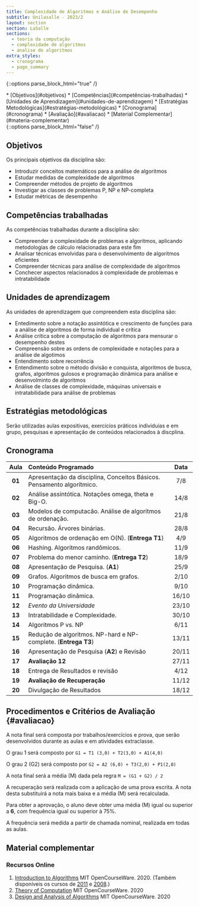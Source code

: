 ```yaml
---
title: Complexidade de Algoritmos e Análise de Desempenho
subtitle: Unilasalle - 2023/2
layout: section
section: LaSalle
sections:
  - teoria da computação
  - complexidade de algoritmos
  - analise de algoritmos
extra_styles:
  - cronograma
  - page_summary
---
```


{::options parse_block_html="true" /}
<div id="page_summary">
* [Objetivos](#objetivos)
* [Competências](#competências-trabalhadas)
* [Unidades de Aprendizagem](#unidades-de-aprendizagem)
* [Estratégias Metodológicas](#estratégias-metodológicas)
* [Cronograma](#cronograma) 
* [Avaliação](#avaliacao)
* [Material Complementar](#materia-complementar)
</div>
{::options parse_block_html="false" /}

## Objetivos

Os principais objetivos da disciplina são:

* Introduzir conceitos matemáticos para a análise de algoritmos
* Estudar medidas de complexidade de algoritmos
* Compreender métodos de projeto de algoritmos
* Investigar as classes de problemas P, NP e NP-completa
* Estudar métricas de desempenho


## Competências trabalhadas

As competências trabalhadas durante a disciplina são:

* Compreender a complexidade de problemas e algoritmos, aplicando metodologias de cálculo relacionadas para este fim
* Analisar técnicas envolvidas para o desenvolvimento de algoritmos eficientes
* Compreender técnicas para análise de complexidade de algoritmos
* Conchecer aspectos relacionados à complexidade de problemas e intratabilidade


## Unidades de aprendizagem

As unidades de aprendizagem que compreendem esta disciplina são:

* Entedimento sobre a notação assintótica e crescimento de funções para a análise de algoritmos de forma individual e crítica
* Análise crítica sobre a computação de algoritmos para mensurar o desempenho destes
* Compreensão sobre as ordens de complexidade e notações para a análise de algotimos
* Entendimento sobre recorrência
* Entendimento sobre o método divisão e conquista, algoritmos de busca, grafos, algoritmos gulosos e programação dinâmica para análise e desenvolminto de algoritmos
* Análise de classes de complexidade, máquinas universais e intratabilidade para análise de problemas


## Estratégias metodológicas

Serão utilizadas aulas expositivas, exercícios práticos individuias e em grupo, pesquisas e apresentação de conteúdos relacionados à discplina.


## Cronograma

| Aula | Conteúdo Programado | Data |
| :--: | :------------------ | :--: |
| **01** | Apresentação da disciplina, Conceitos Básicos. Pensamento algorítmico. | 7/8 |
| **02** | Análise assintótica. Notações omega, theta e Big-O. | 14/8 |
| **03** | Modelos de computacão. Análise de algoritmos de ordenação.  | 21/8 |
| **04** | Recursão. Árvores binárias. | 28/8 |
| **05** | Algoritmos de ordenação em O(N). (**Entrega T1**) | 4/9 |
| **06** | Hashing. Algoritmos randômicos. | 11/9 |
| **07** | Problema do menor caminho. (**Entrega T2**) | 18/9 |
| **08** | Apresentação de Pesquisa. (**A1**) | 25/9 |
| **09** | Grafos. Algoritmos de busca em grafos. | 2/10 |
| **10** | Programação dinâmica. | 9/10 |
| **11** | Programação dinâmica. | 16/10 |
| **12** | _Evento da Universidade_ | 23/10 |
| **13** | Intratabilidade e Complexidade. | 30/10 |
| **14** | Algoritmos P vs. NP | 6/11 |
| **15** | Redução de algoritmos. NP-hard e NP-complete. (**Entrega T3**) | 13/11 |
| **16** | Apresentação de Pesquisa (**A2**) e Revisão | 20/11 |
| **17** | **Avaliação 12** | 27/11 |
| **18** | Entrega de Resultados e revisão | 4/12 |
| **19** | **Avaliação de Recuperação** | 11/12 |
| **20** | Divulgação de Resultados | 18/12 |


## Procedimentos e Critérios de Avaliação {#avaliacao}

A nota final será composta por trabalhos/exercícios e prova, que serão desenvolvidos durante as aulas e em atividades extraclasse.

O grau 1 será composto por `G1 = T1 (3,0) + T2(3,0) + A1(4,0)`

O grau 2 (G2) será composto por `G2 = A2 (6,0) + T3(2,0) + P1(2,0)`

A nota final será a média (M) dada pela regra `M = (G1 + G2) / 2`

A recuperação será realizada com a aplicação de uma prova escrita. A nota desta substituirá a nota mais baixa e a média (M) será recalculada.

Para obter a aprovação, o aluno deve obter uma média (M) igual ou superior a **6**, com frequência igual ou superior à 75%.

A frequência será medida a partir de chamada nominal, realizada em todas as aulas.


## Material complementar

### Recursos Online

1. [Introduction to Algorithms](https://ocw.mit.edu/courses/6-006-introduction-to-algorithms-spring-2020/resources/lecture-videos/) MIT OpenCourseWare. 2020. (Também disponíveis os cursos de [2011](https://ocw.mit.edu/courses/6-006-introduction-to-algorithms-spring-2008/) e [2008](https://ocw.mit.edu/courses/6-006-introduction-to-algorithms-spring-2008/).)
2. [Theory of Computation](https://ocw.mit.edu/courses/18-404j-theory-of-computation-fall-2020) MIT OpenCourseWare. 2020
3. [Design and Analysis of Algorithms](https://ocw.mit.edu/courses/6-046j-design-and-analysis-of-algorithms-spring-2015) MIT OpenCourseWare. 2020
